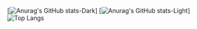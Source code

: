 [![Anurag's GitHub stats-Dark](https://github-readme-stats.vercel.app/api?username=vVuc&show_icons=true&theme=dark#gh-dark-mode-only)]
[![Anurag's GitHub stats-Light](https://github-readme-stats.vercel.app/api?username=vVuc&show_icons=true&theme=default#gh-light-mode-only)]
![Top Langs](https://github-readme-stats.vercel.app/api/top-langs/?username=vVuc&hide_progress=false)
